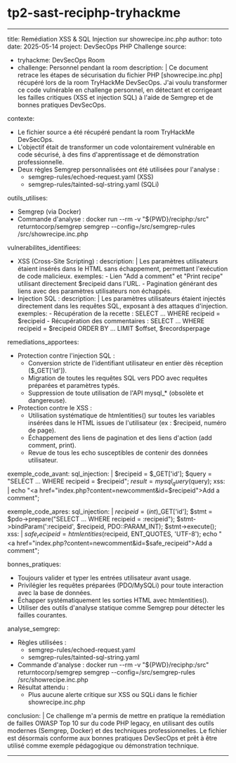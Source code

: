 # tp2-sast-reciphp-tryhackme

---
title: Remédiation XSS & SQL Injection sur showrecipe.inc.php
author: toto
date: 2025-05-14
project: DevSecOps PHP Challenge
source:
  - tryhackme: DevSecOps Room
  - challenge: Personnel pendant la room
description: |
  Ce document retrace les étapes de sécurisation du fichier PHP [showrecipe.inc.php] récupéré lors de la room TryHackMe DevSecOps. J'ai voulu transformer ce code vulnérable en challenge personnel, en détectant et corrigeant les failles critiques (XSS et injection SQL) à l'aide de Semgrep et de bonnes pratiques DevSecOps.

contexte:
  - Le fichier source a été récupéré pendant la room TryHackMe DevSecOps.
  - L'objectif était de transformer un code volontairement vulnérable en code sécurisé, à des fins d'apprentissage et de démonstration professionnelle.
  - Deux règles Semgrep personnalisées ont été utilisées pour l'analyse :
      - semgrep-rules/echoed-request.yaml (XSS)
      - semgrep-rules/tainted-sql-string.yaml (SQLi)

outils_utilises:
  - Semgrep (via Docker)
  - Commande d'analyse :
      docker run --rm -v "${PWD}/reciphp:/src" returntocorp/semgrep semgrep --config=/src/semgrep-rules /src/showrecipe.inc.php

vulnerabilites_identifiees:
  - XSS (Cross-Site Scripting) :
      description: |
        Les paramètres utilisateurs étaient insérés dans le HTML sans échappement, permettant l'exécution de code malicieux.
      exemples:
        - Lien "Add a comment" et "Print recipe" utilisant directement $recipeid dans l'URL.
        - Pagination générant des liens avec des paramètres utilisateurs non échappés.
  - Injection SQL :
      description: |
        Les paramètres utilisateurs étaient injectés directement dans les requêtes SQL, exposant à des attaques d'injection.
      exemples:
        - Récupération de la recette : SELECT ... WHERE recipeid = $recipeid
        - Récupération des commentaires : SELECT ... WHERE recipeid = $recipeid ORDER BY ... LIMIT $offset, $recordsperpage

remediations_apportees:
  - Protection contre l'injection SQL :
      - Conversion stricte de l'identifiant utilisateur en entier dès réception ($_GET['id']).
      - Migration de toutes les requêtes SQL vers PDO avec requêtes préparées et paramètres typés.
      - Suppression de toute utilisation de l'API mysql_* (obsolète et dangereuse).
  - Protection contre le XSS :
      - Utilisation systématique de htmlentities() sur toutes les variables insérées dans le HTML issues de l'utilisateur (ex : $recipeid, numéro de page).
      - Échappement des liens de pagination et des liens d'action (add comment, print).
      - Revue de tous les echo susceptibles de contenir des données utilisateur.

exemple_code_avant:
  sql_injection: |
    $recipeid = $_GET['id'];
    $query = "SELECT ... WHERE recipeid = $recipeid";
    $result = mysql_query($query);
  xss: |
    echo "<a href=\"index.php?content=newcomment&id=$recipeid\">Add a comment</a>";

exemple_code_apres:
  sql_injection: |
    $recipeid = (int)$_GET['id'];
    $stmt = $pdo->prepare("SELECT ... WHERE recipeid = :recipeid");
    $stmt->bindParam(':recipeid', $recipeid, PDO::PARAM_INT);
    $stmt->execute();
  xss: |
    $safe_recipeid = htmlentities($recipeid, ENT_QUOTES, 'UTF-8');
    echo "<a href=\"index.php?content=newcomment&id=$safe_recipeid\">Add a comment</a>";

bonnes_pratiques:
  - Toujours valider et typer les entrées utilisateur avant usage.
  - Privilégier les requêtes préparées (PDO/MySQLi) pour toute interaction avec la base de données.
  - Échapper systématiquement les sorties HTML avec htmlentities().
  - Utiliser des outils d'analyse statique comme Semgrep pour détecter les failles courantes.

analyse_semgrep:
  - Règles utilisées :
      - semgrep-rules/echoed-request.yaml
      - semgrep-rules/tainted-sql-string.yaml
  - Commande d'analyse :
      docker run --rm -v "${PWD}/reciphp:/src" returntocorp/semgrep semgrep --config=/src/semgrep-rules /src/showrecipe.inc.php
  - Résultat attendu :
      - Plus aucune alerte critique sur XSS ou SQLi dans le fichier showrecipe.inc.php

conclusion: |
  Ce challenge m'a permis de mettre en pratique la remédiation de failles OWASP Top 10 sur du code PHP legacy, en utilisant des outils modernes (Semgrep, Docker) et des techniques professionnelles. Le fichier est désormais conforme aux bonnes pratiques DevSecOps et prêt à être utilisé comme exemple pédagogique ou démonstration technique.

---
